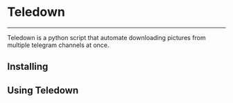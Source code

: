 # Teledown
---
Teledown is a python script that automate downloading pictures from multiple telegram channels at once.

## Installing


## Using Teledown



